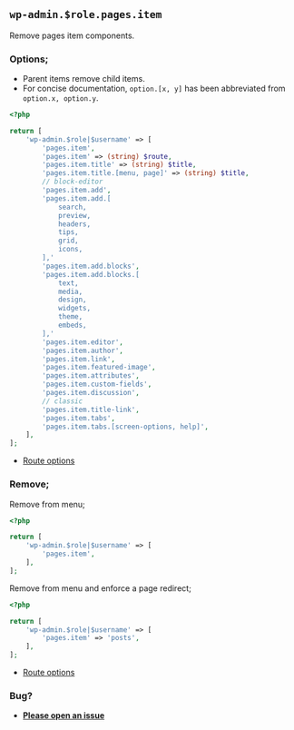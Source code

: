 ## `wp-admin.$role.pages.item`

Remove pages item components.

### Options;

- Parent items remove child items.
- For concise documentation, `option.[x, y]` has been abbreviated from `option.x, option.y`.

```php
<?php

return [
    'wp-admin.$role|$username' => [
        'pages.item',
        'pages.item' => (string) $route,
        'pages.item.title' => (string) $title,
        'pages.item.title.[menu, page]' => (string) $title,
        // block-editor
        'pages.item.add',
        'pages.item.add.[
            search,
            preview,
            headers,
            tips,
            grid,
            icons,
        ],'
        'pages.item.add.blocks',
        'pages.item.add.blocks.[
            text,
            media,
            design,
            widgets,
            theme,
            embeds,
        ],'
        'pages.item.editor',
        'pages.item.author',
        'pages.item.link',
        'pages.item.featured-image',
        'pages.item.attributes',
        'pages.item.custom-fields',
        'pages.item.discussion',
        // classic
        'pages.item.title-link',
        'pages.item.tabs',
        'pages.item.tabs.[screen-options, help]',
    ],
];
```

- [Route options](../route-options.md)

### Remove;

Remove from menu;

```php
<?php

return [
    'wp-admin.$role|$username' => [
        'pages.item',
    ],
];
```

Remove from menu and enforce a page redirect;

```php
<?php

return [
    'wp-admin.$role|$username' => [
        'pages.item' => 'posts',
    ],
];
```

- [Route options](../route-options.md)

### Bug?

- **[Please open an issue](https://github.com/darrenjacoby/intervention/issues/new?title=[wp-admin.pages.item]&labels=bug&assignees=darrenjacoby)**
